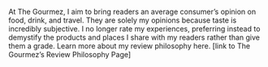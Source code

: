 At The Gourmez, I aim to bring readers an average consumer’s opinion on food, drink, and travel. They are solely my opinions because taste is incredibly subjective. I no longer rate my experiences, preferring instead to demystify the products and places I share with my readers rather than give them a grade. Learn more about my review philosophy here. [link to The Gourmez’s Review Philosophy Page] 